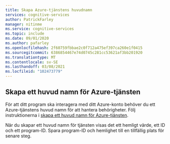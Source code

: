 ```yaml
---
title: Skapa Azure-tjänstens huvudnamn
services: cognitive-services
author: PatrickFarley
manager: nitinme
ms.service: cognitive-services
ms.topic: include
ms.date: 09/01/2020
ms.author: pafarley
ms.openlocfilehash: 2f60759fbbae2c0f712a475ef397ca260e1f0415
ms.sourcegitcommit: 6386854467e74d0745c281cc53621af3bb201920
ms.translationtype: MT
ms.contentlocale: sv-SE
ms.lasthandoff: 03/08/2021
ms.locfileid: "102473779"
---
```

## <a name="create-an-azure-service-principal"></a>Skapa ett huvud namn för Azure-tjänsten

För att ditt program ska interagera med ditt Azure-konto behöver du ett Azure-tjänstens huvud namn för att hantera behörigheter. Följ instruktionerna i [skapa ett huvud namn för Azure-tjänsten](/powershell/azure/create-azure-service-principal-azureps).

När du skapar ett huvud namn för tjänsten visas det ett hemligt värde, ett ID och ett program-ID. Spara program-ID och hemlighet till en tillfällig plats för senare steg.
